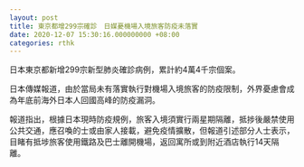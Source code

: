 ```yaml
---
layout: post
title: 東京都增299宗確診　日媒憂機場入境旅客防疫未落實
date: 2020-12-07 15:30:16.000000000 +08:00
categories: rthk
---
```


日本東京都新增299宗新型肺炎確診病例，累計約4萬4千宗個案。

日本傳媒報道，由於當局未有落實執行對機場入境旅客的防疫限制，外界憂慮會成為年底前海外日本人回國高峰的防疫漏洞。

報道指出，根據日本現時防疫規例，旅客入境須實行兩星期隔離，抵捗後嚴禁使用公共交通，應召喚的士或由家人接載，避免疫情擴散，但報道引述部分人士表示，目睹有抵埗旅客使用鐵路及巴士離開機場，返回寓所或到附近酒店執行14天隔離。

